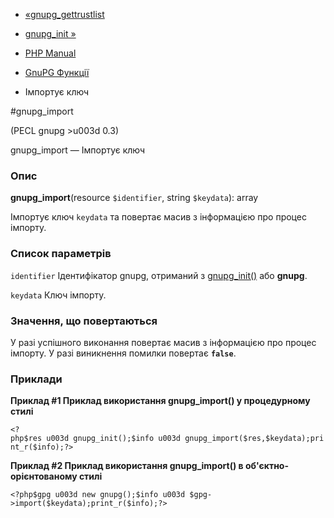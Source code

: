 - [«gnupg_gettrustlist](function.gnupg-gettrustlist.md)
- [gnupg_init »](function.gnupg-init.md)

- [PHP Manual](index.md)
- [GnuPG Функції](ref.gnupg.md)
- Імпортує ключ

#gnupg_import

(PECL gnupg \>u003d 0.3)

gnupg_import — Імпортує ключ

### Опис

**gnupg_import**(resource `$identifier`, string `$keydata`): array

Імпортує ключ `keydata` та повертає масив з інформацією про процес
імпорту.

### Список параметрів

`identifier`
Ідентифікатор gnupg, отриманий з
[gnupg_init()](function.gnupg-init.md) або **gnupg**.

`keydata`
Ключ імпорту.

### Значення, що повертаються

У разі успішного виконання повертає масив з інформацією про процес
імпорту. У разі виникнення помилки повертає **`false`**.

### Приклади

**Приклад #1 Приклад використання **gnupg_import()** у процедурному
стилі**

` <?php$res u003d gnupg_init();$info u003d gnupg_import($res,$keydata);print_r($info);?> `

**Приклад #2 Приклад використання **gnupg_import()** в
об'єктно-орієнтованому стилі**

` <?php$gpg u003d new gnupg();$info u003d $gpg->import($keydata);print_r($info);?> `
